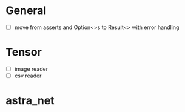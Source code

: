 # General
- [ ] move from asserts and Option<>s to Result<> with error handling 



# Tensor
- [ ] image reader
- [ ] csv reader

# astra_net

